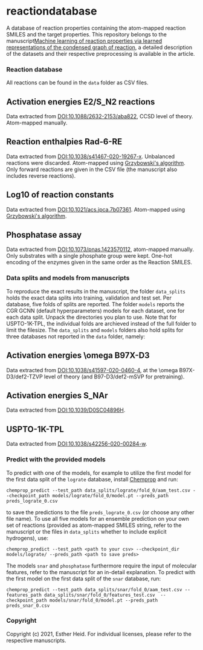 reactiondatabase
==============================

A database of reaction properties containing the atom-mapped reaction SMILES and the target properties. This repository belongs to the manuscript[Machine learning of reaction properties via learned representations of the condensed graph of reaction](), a detailed description of the datasets and their respective preprocessing is available in the article.

### Reaction database

All reactions can be found in the `data` folder as CSV files.

Activation energies E2/S_N2 reactions
-------------------------------------
Data extracted from [DOI:10.1088/2632-2153/aba822](https://doi.org/10.1088/2632-2153/aba822), CCSD level of theory. Atom-mapped manually.

Reaction enthalpies Rad-6-RE
----------------------------
Data extracted from [DOI:10.1038/s41467-020-19267-x](https://doi.org/10.1038/s41467-020-19267-x). Unbalanced reactions were discarded. Atom-mapped using [Grzybowski's algorithm](https://doi.org/10.1038/s41467-019-09440-2). Only forward reactions are given in the CSV file (the manuscript also includes reverse reactions).

Log10 of reaction constants
---------------------------
Data extracted from [DOI:10.1021/acs.jpca.7b07361](https://doi.org/10.1021/acs.jpca.7b07361). Atom-mapped using [Grzybowski's algorithm](https://doi.org/10.1038/s41467-019-09440-2).

Phosphatase assay
-----------------
Data extracted from [DOI:10.1073/pnas.1423570112](https://doi.org/10.1073/pnas.1423570112), atom-mapped manually. Only substrates with a single phosphate group were kept. One-hot encoding of the enzymes given in the same order as the Reaction SMILES.


### Data splits and models from manuscripts

To reproduce the exact results in the manuscript, the folder `data_splits` holds the exact data splits into training, validation and test set. Per database, five folds of splits are reported. The folder `models` reports the CGR GCNN (default hyperparameters) models for each dataset, one for each data split. Unpack the directories you plan to use. Note that for USPTO-1K-TPL, the individual folds are archieved instead of the full folder to limit the filesize. The `data_splits` and `models` folders also hold splits for three databases not reported in the `data` folder, namely:

Activation energies \omega B97X-D3
-------------------------------------
Data extracted from [DOI:10.1038/s41597-020-0460-4](https://doi.org/10.1038/s41597-020-0460-4), at the \omega B97X-D3/def2-TZVP level of theory (and B97-D3/def2-mSVP for pretraining).

Activation energies S_NAr
----------------------------
Data extracted from [DOI:10.1039/D0SC04896H](https://doi.org/10.1039/D0SC04896H).

USPTO-1K-TPL
---------------------------
Data extracted from [DOI:10.1038/s42256-020-00284-w](https://doi.org/10.1038/s42256-020-00284-w). 


### Predict with the provided models

To predict with one of the models, for example to utilize the first model for the first data split of the `lograte` database, install [Chemprop](https://github.com/chemprop/chemprop) and run:

`chemprop_predict --test_path data_splits/lograte/fold_0/aam_test.csv --checkpoint_path models/lograte/fold_0/model.pt --preds_path preds_lograte_0.csv`

to save the predictions to the file `preds_lograte_0.csv` (or choose any other file name). To use all five models for an ensemble prediction on your own set of reactions (provided as atom-mapped SMILES string, refer to the manuscript or the files in `data_splits` whether to include explicit hydrogens), use:

`chemprop_predict --test_path <path to your csv> --checkpoint_dir models/lograte/ --preds_path <path to save preds>`

The models `snar` and `phosphatase` furthermore require the input of molecular features, refer to the manuscript for an in-detail explanation. To predict with the first model on the first data split of the `snar` database, run:

`chemprop_predict --test_path data_splits/snar/fold_0/aam_test.csv --features_path data_splits/snar/fold_0/features_test.csv  --checkpoint_path models/snar/fold_0/model.pt --preds_path preds_snar_0.csv`


### Copyright

Copyright (c) 2021, Esther Heid. For individual licenses, please refer to the respective manuscripts.


